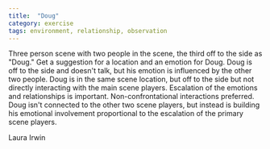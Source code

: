 ```yaml
---
title:  "Doug"
category: exercise
tags: environment, relationship, observation
---
```

Three person scene with two people in the scene, the third off to the side as "Doug."
Get a suggestion for a location and an emotion for Doug.
Doug is off to the side and doesn't talk, but his emotion is influenced by the other two people.
Doug is in the same scene location, but off to the side but not directly interacting with the main scene players.
Escalation of the emotions and relationships is important.
Non-confrontational interactions preferred.
Doug isn't connected to the other two scene players, but instead is building his emotional involvement proportional to the escalation of the primary scene players.

Laura Irwin
